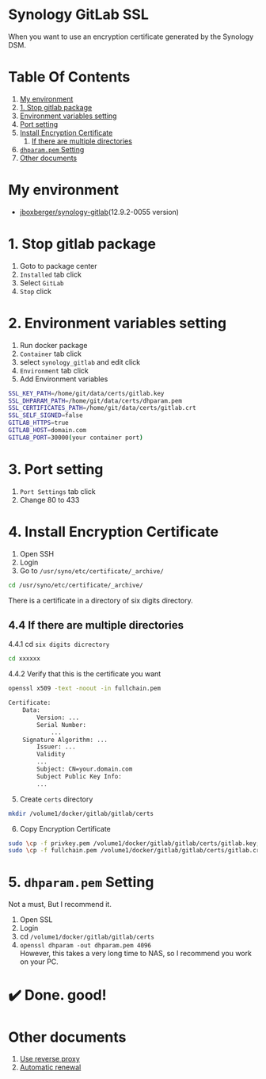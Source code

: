 # Synology GitLab SSL
When you want to use an encryption certificate generated by the Synology DSM.
# Table Of Contents
1. [My environment](#My-environment)
2. [1. Stop gitlab package](#1.-Stop-gitlab-package)
3. [Environment variables setting](#2.-Environment-variables-setting)
4. [Port setting](#3.-Port-setting)
5. [Install Encryption Certificate](#4.-Install-Encryption-Certificate)
    1. [If there are multiple directories](#4.4-If-there-are-multiple-directories)
6. [`dhparam.pem` Setting](#5.-dhparam.pem-Setting)
7. [Other documents](#Other-documents)
# My environment
+ [jboxberger/synology-gitlab](https://github.com/jboxberger/synology-gitlab)(12.9.2-0055 version)

# 1. Stop gitlab package
1. Goto to package center
2. `Installed` tab click
3. Select `GitLab`
4. `Stop` click

# 2. Environment variables setting
1. Run docker package
2. `Container` tab click
3. select `synology_gitlab` and edit click
4. `Environment` tab click
5. Add Environment variables
``` bash
SSL_KEY_PATH=/home/git/data/certs/gitlab.key
SSL_DHPARAM_PATH=/home/git/data/certs/dhparam.pem
SSL_CERTIFICATES_PATH=/home/git/data/certs/gitlab.crt
SSL_SELF_SIGNED=false
GITLAB_HTTPS=true
GITLAB_HOST=domain.com
GITLAB_PORT=30000(your container port)
```
# 3. Port setting
1. `Port Settings` tab click
2. Change 80 to 433

# 4. Install Encryption Certificate
1. Open SSH
2. Login
3. Go to `/usr/syno/etc/certificate/_archive/`
``` bash
cd /usr/syno/etc/certificate/_archive/
```
There is a certificate in a directory of six digits directory.  
## 4.4 If there are multiple directories
4.4.1 cd `six digits dicrectory`
``` bash
cd xxxxxx
```
4.4.2 Verify that this is the certificate you want
``` bash
openssl x509 -text -noout -in fullchain.pem
```
``` bash
Certificate:
    Data:
        Version: ...
        Serial Number:
            ...
    Signature Algorithm: ...
        Issuer: ...
        Validity
        ...
        Subject: CN=your.domain.com
        Subject Public Key Info:
        ...
```
5. Create `certs` directory
``` bash
mkdir /volume1/docker/gitlab/gitlab/certs
```
6. Copy Encryption Certificate
``` bash
sudo \cp -f privkey.pem /volume1/docker/gitlab/gitlab/certs/gitlab.key;
sudo \cp -f fullchain.pem /volume1/docker/gitlab/gitlab/certs/gitlab.crt;
```
# 5. `dhparam.pem` Setting
Not a must, But I recommend it.
1. Open SSL
2. Login
3. cd `/volume1/docker/gitlab/gitlab/certs`
4. `openssl dhparam -out dhparam.pem 4096`  
However, this takes a very long time to NAS, so I recommend you work on your PC.

# ✔️ Done. good!


# Other documents
1. [Use reverse proxy](./reverse_proxy.md)
2. [Automatic renewal](./automatic_renewal.md)
